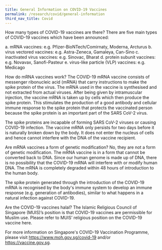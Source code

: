 ```yaml
---
title: General Information on COVID-19 Vaccines
permalink: /research/covid/general-information
third_nav_title: Covid
---
```

How many types of COVID-19 vaccines are there?
There are five main types of COVID-19 vaccines which have been announced:

a.  mRNA vaccines: e.g. Pfizer-BioNTech/Comirnaty, Moderna, Arcturus
b.  virus vectored vaccines: e.g. Astra-Zeneca, Gamaleya, Can-Sino
c.  inactivated virus vaccines: e.g. Sinovac, Bharat
d.  protein subunit vaccines: e.g. Novavax, Sanofi-Pasteur
e.  virus-like particle (VLP) vaccines: e.g. Medicago

​How do mRNA vaccines work?
The COVID-19 mRNA vaccine consists of messenger ribonucleic acid (mRNA) that carry instructions to make the spike protein of the virus. The mRNA used in the vaccine is synthesised and not extracted from actual viruses. After being given by intramuscular injection, the vaccine mRNA is taken up by cells which then produce the spike protein. This stimulates the production of a good antibody and cellular immune response to the spike protein that protects the vaccinated person because the spike protein is an important part of the SARS CoV-2 virus.

The spike proteins are incapable of forming SARS CoV-2 viruses or causing COVID-19 infection. The vaccine mRNA only persists for two days before it is naturally broken down by the body. It does not enter the nucleus of cells and hence cannot interfere with the DNA of the vaccine recipient.

​Are mRNA vaccines a form of genetic modification?
No, they are not a form of genetic modification. The mRNA vaccine is in a form that cannot be converted back to DNA. Since our human genome is made up of DNA, there is no possibility that the COVID-19 mRNA will interfere with or modify human DNA. The mRNA is completely degraded within 48 hours of introduction to the human body.

The spike protein generated through the introduction of the COVID-19 mRNA is recognised by the body's immune system to develop an immune response (e.g. generation of antibodies), similar to what happens in a natural infection against COVID-19.

​Are the COVID-19 vaccines halal?
The Islamic Religious Council of Singapore (MUIS)’s position is that COVID-19 vaccines are permissible for Muslim use. Please refer to MUIS’ religious position on the COVID-19 vaccine here.

​For more information on Singapore's COVID-19 Vaccination Programme, please visit https://www.moh.gov.sg/covid-19 and/or https://vaccine.gov.sg.